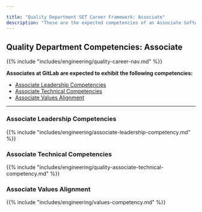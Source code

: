 ```yaml
---

title: "Quality Department SET Career Framework: Associate"
description: "These are the expected competencies of an Associate Software Engineer in Test (SET) at GitLab."
---
```


## Quality Department Competencies: Associate

{{% include "includes/engineering/quality-career-nav.md" %}}

**Associates at GitLab are expected to exhibit the following competencies:**

- [Associate Leadership Competencies](#associate-leadership-competencies)
- [Associate Technical Competencies](#associate-technical-competencies)
- [Associate Values Alignment](#associate-values-alignment)

---

### Associate Leadership Competencies

{{% include "includes/engineering/associate-leadership-competency.md" %}}
  
### Associate Technical Competencies

{{% include "includes/engineering/quality-associate-technical-competency.md" %}}

### Associate Values Alignment

{{% include "includes/engineering/values-competency.md" %}}
